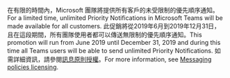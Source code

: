<span data-ttu-id="bbfbf-101">在有限的時間內，Microsoft 團隊將提供所有客戶的未受限制的優先順序通知。</span><span class="sxs-lookup"><span data-stu-id="bbfbf-101">For a limited time, unlimited Priority Notifications in Microsoft Teams will be made available for all customers.</span></span> <span data-ttu-id="bbfbf-102">此促銷將從2019年6月到2019年12月31日，且在這段期間，所有團隊使用者都可以傳送無限制的優先順序通知。</span><span class="sxs-lookup"><span data-stu-id="bbfbf-102">This promotion will run from June 2019 until December 31, 2019 and during this time all Teams users will be able to send unlimited Priority Notifications.</span></span> <span data-ttu-id="bbfbf-103">如需詳細資訊，請參閱[訊息原則授權](../teams-add-on-licensing/pri-message.md)。</span><span class="sxs-lookup"><span data-stu-id="bbfbf-103">For more information, see [Messaging policies licensing](../teams-add-on-licensing/pri-message.md).</span></span> 